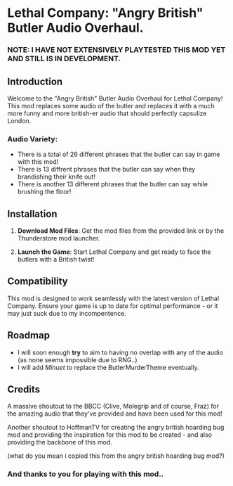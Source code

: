 # Lethal Company: "Angry British" Butler Audio Overhaul.

### NOTE: I HAVE NOT EXTENSIVELY PLAYTESTED THIS MOD YET AND STILL IS IN DEVELOPMENT.

## Introduction

Welcome to the "Angry British" Butler Audio Overhaul for Lethal Company! This mod replaces some audio of the butler and replaces it with a much more funny and more british-er audio that should perfectly capsulize London.

### **Audio Variety**:

- There is a total of 26 different phrases that the butler can say in game with this mod!
- There is 13 diffrent phrases that the butler can say when they brandishing their knife out!
- There is another 13 different phrases that the butler can say while brushing the floor!

## Installation

1. **Download Mod Files**: Get the mod files from the provided link or by the Thunderstore mod launcher.

2. **Launch the Game**: Start Lethal Company and get ready to face the butlers with a British twist!

## Compatibility

This mod is designed to work seamlessly with the latest version of Lethal Company. Ensure your game is up to date for optimal performance - or it may just suck due to my incompentence.

## Roadmap

- I will soon enough **try** to aim to having no overlap with any of the audio (as none seems impossible due to RNG..)
- I will add *Minuet* to replace the ButlerMurderTheme eventually. 

## Credits

A massive shoutout to the BBCC (Clive, Molegrip and of course, Fraz) for the amazing audio that they've provided and have been used for this mod!

Another shoutout to HoffmanTV for creating the angry british hoarding bug mod and providing the inspiration for this mod to be created - and also providing the backbone of this mod.

(what do you mean i copied this from the angry british hoarding bug mod?)
### And thanks to you for playing with this mod..

